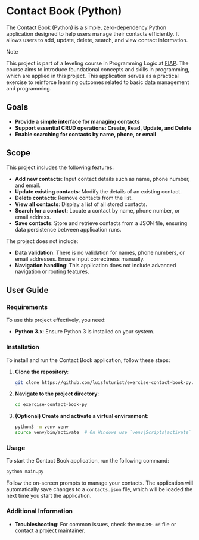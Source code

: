 # Contact Book (Python)

The Contact Book (Python) is a simple, zero-dependency Python application designed to help users manage their contacts efficiently. It allows users to add, update, delete, search, and view contact information.

> [!NOTE]
> This project is part of a leveling course in Programming Logic at [FIAP](https://github.com/fiap). The course aims to introduce foundational concepts and skills in programming, which are applied in this project. This application serves as a practical exercise to reinforce learning outcomes related to basic data management and programming.

## Goals

- **Provide a simple interface for managing contacts**
- **Support essential CRUD operations: Create, Read, Update, and Delete**
- **Enable searching for contacts by name, phone, or email**

## Scope

This project includes the following features:

- **Add new contacts**: Input contact details such as name, phone number, and email.
- **Update existing contacts**: Modify the details of an existing contact.
- **Delete contacts**: Remove contacts from the list.
- **View all contacts**: Display a list of all stored contacts.
- **Search for a contact**: Locate a contact by name, phone number, or email address.
- **Save contacts**: Store and retrieve contacts from a JSON file, ensuring data persistence between application runs.

The project does not include:

- **Data validation**: There is no validation for names, phone numbers, or email addresses. Ensure input correctness manually.
- **Navigation handling**: This application does not include advanced navigation or routing features.

## User Guide

### Requirements

To use this project effectively, you need:

- **Python 3.x**: Ensure Python 3 is installed on your system.

### Installation

To install and run the Contact Book application, follow these steps:

1. **Clone the repository**:
    ```sh
    git clone https://github.com/luisfuturist/exercise-contact-book-py.git
    ```
2. **Navigate to the project directory**:
    ```sh
    cd exercise-contact-book-py
    ```
3. **(Optional) Create and activate a virtual environment**:
    ```sh
    python3 -m venv venv
    source venv/bin/activate  # On Windows use `venv\Scripts\activate`
    ```

### Usage

To start the Contact Book application, run the following command:

```sh
python main.py
```

Follow the on-screen prompts to manage your contacts. The application will automatically save changes to a `contacts.json` file, which will be loaded the next time you start the application.

### Additional Information

- **Troubleshooting**: For common issues, check the `README.md` file or contact a project maintainer.
